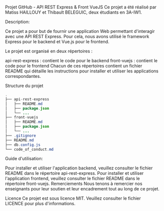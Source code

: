 Projet GitHub - API REST Express & Front VueJS
Ce projet a été réalisé par Matiss HAILLOUY et Thibault BELEGUIC, deux étudiants en 3A-IW1.

Description:

Ce projet a pour but de fournir une application Web permettant d'interagir avec une API REST Express. Pour cela, nous avons utilisé le framework Express pour le backend et Vue.js pour le frontend.

Le projet est organisé en deux répertoires :

api-rest-express : contient le code pour le backend
front-vuejs : contient le code pour le frontend
Chacun de ces répertoires contient un fichier README qui détaille les instructions pour installer et utiliser les applications correspondantes.

Structure du projet

```java
.
├── api-rest-express
│   ├── README.md
│   ├── package.json
│   └── ...
├── front-vuejs
│   ├── README.md
│   ├── package.json
│   └── ...
├── .gitignore
├── README.md
├── db.config.js
└── code_of_conduct.md
```
Guide d'utilisation:

Pour installer et utiliser l'application backend, veuillez consulter le fichier README dans le répertoire api-rest-express.
Pour installer et utiliser l'application frontend, veuillez consulter le fichier README dans le répertoire front-vuejs.
Remerciements
Nous tenons à remercier nos enseignants pour leur soutien et leur encadrement tout au long de ce projet.

Licence
Ce projet est sous licence MIT. Veuillez consulter le fichier LICENCE pour plus d'informations.

